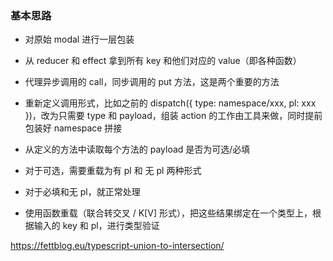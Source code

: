 ### 基本思路

- 对原始 modal 进行一层包装

- 从 reducer 和 effect 拿到所有 key 和他们对应的 value（即各种函数）

- 代理异步调用的 call，同步调用的 put 方法，这是两个重要的方法

- 重新定义调用形式，比如之前的 dispatch({ type: namespace/xxx, pl: xxx })，改为只需要 type 和 payload，组装 action 的工作由工具来做，同时提前包装好 namespace 拼接

- 从定义的方法中读取每个方法的 payload 是否为可选/必填

- 对于可选，需要重载为有 pl 和 无 pl 两种形式

- 对于必填和无 pl，就正常处理

- 使用函数重载（联合转交叉 / K[V] 形式），把这些结果绑定在一个类型上，根据输入的 key 和 pl，进行类型验证

https://fettblog.eu/typescript-union-to-intersection/
